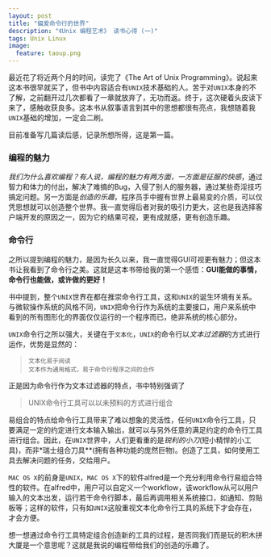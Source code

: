 ```yaml
---
layout: post
title: "偏爱命令行的世界"
description: "《Unix 编程艺术》 读书心得 (一)"
tags: Unix Linux
image:
  feature: taoup.png
---
```


最近花了将近两个月的时间，读完了《The Art of Unix Programming》。说起来这本书很早就买了，但书中内容适合有`UNIX`技术基础的人。苦于对`UNIX`本身的不了解，之前翻开过几次都看了一章就放弃了，无功而返。终于，这次硬着头皮读下来了，感触收获良多。这本书从叙事语言到其中的思想都很有亮点，我想随着我`UNIX`基础的增加，一定会二刷。

目前准备写几篇读后感，记录所想所得，这是第一篇。

### 编程的魅力

*我们为什么喜欢编程？*有人说，编程的魅力有两方面，一方面是*征服的快感*，通过智力和体力的付出，解决了难搞的Bug，入侵了别人的服务器，通过某些奇淫技巧搞定问题。另一方面是*创造的乐趣*，程序员手中握有世界上最易变的介质，可以仅凭思想就可以创造整个世界。我一直觉得后者对我的吸引力更大，这也是我选择客户端开发的原因之一，因为它的结果可视，更有成就感，更有创造乐趣。

<!-- brief-remark -->

### 命令行

之所以提到编程的魅力，是因为长久以来，我一直觉得GUI可视更有魅力；但这本书让我看到了命令行之美。这就是这本书带给我的第一个感悟：**GUI能做的事情，命令行也能做，或许做的更好！**

书中提到，整个`UNIX`世界在都在推崇命令行工具，这和`UNIX`的诞生环境有关系。与微软操作系统的风格不同，`UNIX`把命令行作为系统的主要接口，用户来系统中看到的所有图形化的界面仅仅运行的一个程序而已，绝非系统的核心部分。

`UNIX`命令行之所以强大，关键在于`文本化`，`UNIX`的命令行以*文本过滤器*的方式进行运作，优势是显然的：
    
>     文本化易于阅读
>     文本作为通用格式，易于命令行程序之间的合作

正是因为命令行作为文本过滤器的特点，书中特别强调了

>    UNIX命令行工具可以以未预料的方式进行组合

易组合的特点给命令行工具带来了难以想象的灵活性，任何`UNIX`命令行工具，只要满足一定的约定进行文本输入输出，就可以与另外任意的满足约定的命令行工具进行组合。因此，在`UNIX`世界中，人们更看重的是*锐利的小刀*(短小精悍的小工具)，而非*瑞士组合刀具**(拥有各种功能的庞然巨物)。创造了工具，如何使用工具去解决问题的任务，交给用户。

`MAC OS X`的前身是`UNIX`，`MAC OS X`下的软件alfred是一个充分利用命令行易组合特性的软件。在alfred中，用户可以自定义一个workflow，该workflow从可以用户输入的文本出发，运行若干命令行脚本，最后再调用相关系统接口，如通知、剪贴板等；这样的软件，只有如`UNIX`这般重视文本化命令行工具的系统下才会存在，才会方便。

想一想通过命令行工具特定组合创造新的工具的过程，是否同我们而是玩的积木拼大厦是一个意思呢？这就是我说的编程带给我们的创造的乐趣了。
